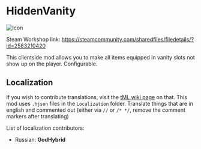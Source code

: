 # HiddenVanity

![Icon](https://raw.githubusercontent.com/direwolf420/HiddenVanity/master/icon.png)

Steam Workshop link: https://steamcommunity.com/sharedfiles/filedetails/?id=2583210420

This clientside mod allows you to make all items equipped in vanity slots not show up on the player. Configurable.

## Localization
If you wish to contribute translations, visit the [tML wiki page](https://github.com/tModLoader/tModLoader/wiki/Contributing-Localization) on that.
This mod uses `.hjson` files in the `Localization` folder.
Translate things that are in english and commented out (either via `//` or `/* */`, remove the comment markers after translating)

List of localization contributors:
* Russian: **GodHybrid**